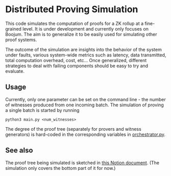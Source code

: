 # Distributed Proving Simulation

This code simulates the computation of proofs for a ZK rollup at a fine-grained level.
It is under development and currently only focuses on Boojum.
The aim is to generalize it to be easily used for simulating other proof systems.

The outcome of the simulation are insights into the behavior of the system under faults, various system-wide metrics
such as latency, data transmitted, total computation overhead, cost, etc...
Once generalized, different strategies to deal with failing components should be easy to try and evaluate.

## Usage

Currently, only one parameter can be set on the command line - the number of witnesses produced from one incoming batch.
The simulation of proving a single batch is started by running

```shell
python3 main.py <num_witnesses>
```

The degree of the proof tree (separately for provers and witness generators) is hard-coded in the corresponding
variables in [orchestrator.py](/orchestrator.py).

## See also

The proof tree being simulated is sketched in [this Notion document](https://www.notion.so/matterlabs/Boojum-Fault-Injection-Simulation-2d6b04bbd55d4215b96c9185e432b91d?pvs=4).
(The simulation only covers the bottom part of it for now.)